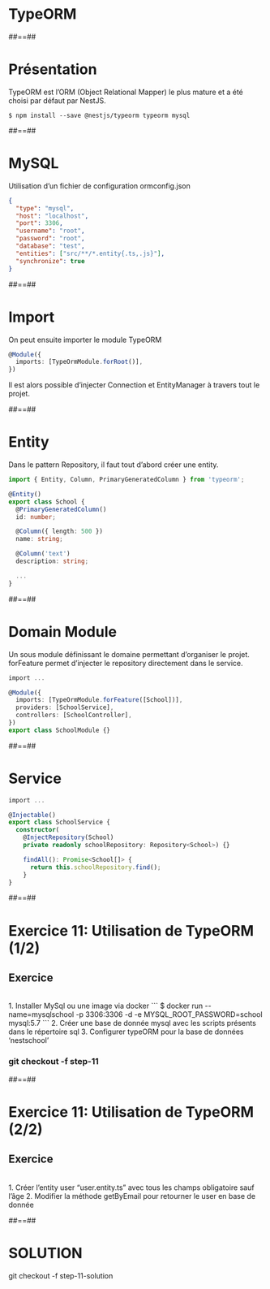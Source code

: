 <!-- .slide: class="transition-orange sfeir-bg-white-4" -->

# TypeORM

##==##
<!-- .slide: class="with-code" -->

# Présentation
TypeORM est l’ORM (Object Relational Mapper) le plus mature et a été choisi par défaut par NestJS.

```shell script
$ npm install --save @nestjs/typeorm typeorm mysql
```

##==##
<!-- .slide: class="with-code" -->

# MySQL
Utilisation d’un fichier de configuration ormconfig.json

```json
{
  "type": "mysql",
  "host": "localhost",
  "port": 3306,
  "username": "root",
  "password": "root",
  "database": "test",
  "entities": ["src/**/*.entity{.ts,.js}"],
  "synchronize": true
}
```

##==##
<!-- .slide: class="with-code" -->

# Import

On peut ensuite importer le module TypeORM
```typescript
@Module({
  imports: [TypeOrmModule.forRoot()],
})

```
Il est alors possible d’injecter Connection et EntityManager à travers tout le projet.

##==##
<!-- .slide: class="with-code" -->

# Entity

Dans le pattern Repository, il faut tout d’abord créer une entity.

```typescript
import { Entity, Column, PrimaryGeneratedColumn } from 'typeorm';

@Entity()
export class School {
  @PrimaryGeneratedColumn()
  id: number;

  @Column({ length: 500 })
  name: string;

  @Column('text')
  description: string;

  ...
}
```

##==##
<!-- .slide: class="with-code" -->

# Domain Module
Un sous module définissant le domaine permettant d’organiser le projet. forFeature permet d’injecter le repository directement dans le service.

```typescript
import ...

@Module({
  imports: [TypeOrmModule.forFeature([School])],
  providers: [SchoolService],
  controllers: [SchoolController],
})
export class SchoolModule {}
```

##==##
<!-- .slide: class="with-code" -->

# Service
```typescript
import ...

@Injectable()
export class SchoolService {
  constructor(
    @InjectRepository(School)
    private readonly schoolRepository: Repository<School>) {}

    findAll(): Promise<School[]> {
      return this.schoolRepository.find();
    }
}
```

##==##
<!-- .slide: class="exercice sfeir-bg-pink" -->

# Exercice 11: Utilisation de TypeORM (1/2)
## Exercice

<br>
1. Installer MySql ou une image via docker
   ```
    $ docker run --name=mysqlschool -p 3306:3306 -d -e MYSQL_ROOT_PASSWORD=school mysql:5.7
  ```
2. Créer une base de donnée mysql avec les scripts présents dans le répertoire sql
3. Configurer typeORM pour la base de données ‘nestschool’
<br>

### git checkout -f step-11

##==##
<!-- .slide: class="exercice sfeir-bg-pink" -->

# Exercice 11: Utilisation de TypeORM (2/2)
## Exercice

<br>
1. Créer l’entity user “user.entity.ts” avec tous les champs obligatoire sauf l’âge
2. Modifier la méthode getByEmail pour retourner le user en base de donnée
<br>

##==##
<!-- .slide: class="sfeir-bg-white-4" -->

# SOLUTION
  <div class="full-center">git checkout -f step-11-solution</div>
